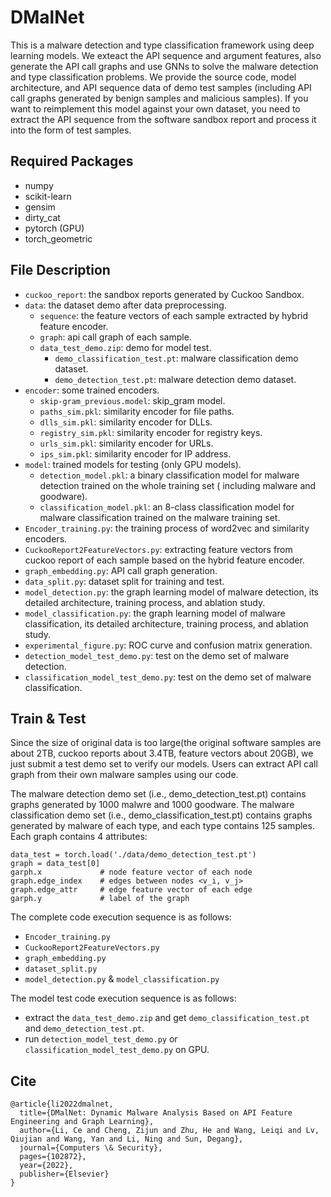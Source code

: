 # DMalNet
This is a malware detection and type classification framework using deep learning models. We exteact the API sequence and argument features, also generate the API call graphs and use GNNs to solve the malware detection and type classification problems. We provide the source code, model architecture, and API sequence data of demo test samples (including API call graphs generated by benign samples and malicious samples). If you want to reimplement this model against your own dataset, you need to extract the API sequence from the software sandbox report and process it into the form of test samples.

## Required Packages

- numpy
- scikit-learn
- gensim  
- dirty_cat
- pytorch (GPU)
- torch_geometric

## File Description
- `cuckoo_report`: the sandbox reports generated by Cuckoo Sandbox.
- `data`: the dataset demo after data preprocessing.
    - `sequence`: the feature vectors of each sample extracted by hybrid feature encoder.
    - `graph`: api call graph of each sample.
    - `data_test_demo.zip`: demo for model test.
        - `demo_classification_test.pt`: malware classification demo dataset.
        - `demo_detection_test.pt`: malware detection demo dataset.
- `encoder`: some trained encoders.
    - `skip-gram_previous.model`: skip_gram model.
    - `paths_sim.pkl`: similarity encoder for file paths.
    - `dlls_sim.pkl`: similarity encoder for DLLs.
    - `registry_sim.pkl`: similarity encoder for registry keys.
    - `urls_sim.pkl`: similarity encoder for URLs.
    - `ips_sim.pkl`: similarity encoder for IP address.
- `model`: trained models for testing (only GPU models).
    - `detection_model.pkl`: a binary classification model for malware detection trained on the whole training set (
      including malware and goodware).
    - `classification_model.pkl`: an 8-class classification model for malware classification trained on the malware training set.
- `Encoder_training.py`: the training process of word2vec and similarity encoders.
- `CuckooReport2FeatureVectors.py`: extracting feature vectors from cuckoo report of each sample based on the hybrid feature encoder.
- `graph_embedding.py`: API call graph generation.
- `data_split.py`: dataset split for training and test.
- `model_detection.py`: the graph learning model of malware detection, its detailed architecture, training process, and ablation study.
- `model_classification.py`: the graph learning model of malware classification, its detailed architecture, training process, and ablation study.  
- `experimental_figure.py`: ROC curve and confusion matrix generation.   
- `detection_model_test_demo.py`: test on the demo set of malware detection.
- `classification_model_test_demo.py`: test on the demo set of malware classification.

## Train & Test

Since the size of original data is too large(the original software samples are about 2TB, cuckoo reports about 3.4TB, feature vectors about 20GB), we just submit a test demo set to verify our models. Users can extract API call graph from their own malware samples using our code.

The malware detection demo set (i.e., demo_detection_test.pt) contains graphs generated by 1000 malwre and 1000 goodware.
The malware classification demo set (i.e., demo_classification_test.pt) contains graphs generated by malware of each type, and each type contains 125 samples. Each graph contains 4 attributes:
```
data_test = torch.load('./data/demo_detection_test.pt')
graph = data_test[0]
garph.x             # node feature vector of each node
graph.edge_index    # edges between nodes <v_i, v_j>
graph.edge_attr     # edge feature vector of each edge
garph.y             # label of the graph
```

The complete code execution sequence is as follows:
- `Encoder_training.py`
- `CuckooReport2FeatureVectors.py`
- `graph_embedding.py`
- `dataset_split.py`
- `model_detection.py` & `model_classification.py`

The model test code execution sequence is as follows:
- extract the `data_test_demo.zip` and get `demo_classification_test.pt` and `demo_detection_test.pt`.
- run `detection_model_test_demo.py` or `classification_model_test_demo.py` on GPU.

## Cite

```
@article{li2022dmalnet,
  title={DMalNet: Dynamic Malware Analysis Based on API Feature Engineering and Graph Learning},
  author={Li, Ce and Cheng, Zijun and Zhu, He and Wang, Leiqi and Lv, Qiujian and Wang, Yan and Li, Ning and Sun, Degang},
  journal={Computers \& Security},
  pages={102872},
  year={2022},
  publisher={Elsevier}
}
```
